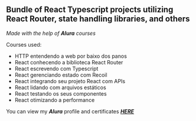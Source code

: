 ## Bundle of React Typescript projects utilizing React Router, state handling libraries, and others
*Made with the help of ***Alura*** courses*

Courses used:
  - HTTP entendendo a web por baixo dos panos
  - React conhecendo a biblioteca React Router
  - React escrevendo com Typescript
  - React gerenciando estado com Recoil
  - React integrando  seu projeto React com APIs
  - React lidando com arquivos estáticos
  - React testando os seus componentes
  - React otimizando a performance

You can view my ***Alura*** profile and certificates ***[HERE](https://cursos.alura.com.br/user/rafaelfelipesoares192)*** 
